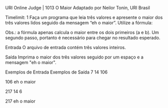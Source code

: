 URI Online Judge | 1013
O Maior
Adaptado por Neilor Tonin, URI  Brasil

Timelimit: 1
Faça um programa que leia três valores e apresente o maior dos três valores lidos seguido da mensagem “eh o maior”. Utilize a fórmula:



Obs.: a fórmula apenas calcula o maior entre os dois primeiros (a e b). Um segundo passo, portanto é necessário para chegar no resultado esperado.

Entrada
O arquivo de entrada contém três valores inteiros.

Saída
Imprima o maior dos três valores seguido por um espaço e a mensagem "eh o maior".

Exemplos de Entrada	Exemplos de Saída
7 14 106

106 eh o maior

217 14 6

217 eh o maior